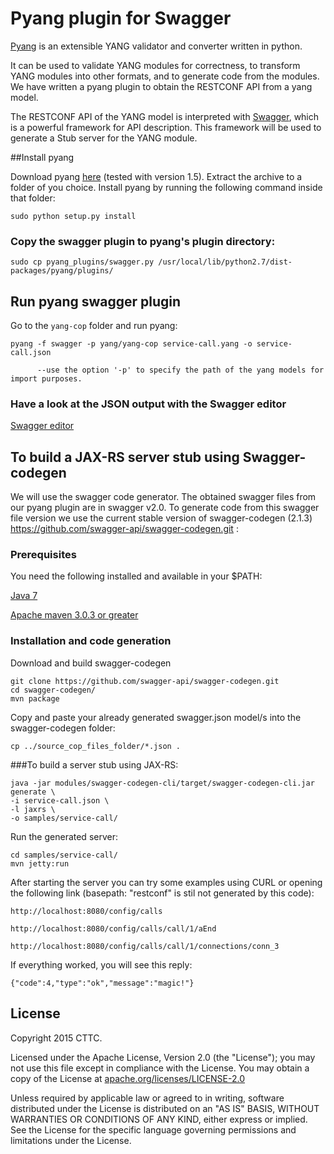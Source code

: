 # Pyang plugin for Swagger

[Pyang](https://code.google.com/p/pyang/) is an extensible YANG validator and converter written in python. 

It can be used to validate YANG modules for correctness, to transform YANG modules into other formats, and to generate code from the modules. We have written a pyang plugin to obtain the RESTCONF API from a yang model. 

The RESTCONF API of the YANG model is interpreted with [Swagger](http://swagger.io/), which is a powerful framework for API description. This framework will be used to generate a Stub server for the YANG module.


##Install pyang

Download pyang [here](https://code.google.com/p/pyang/wiki/Downloads?tm=2) (tested with version 1.5).
Extract the archive to a folder of you choice.
Install pyang  by running the following command inside that folder:

```
sudo python setup.py install
```

### Copy the swagger plugin to pyang's plugin directory:

```
sudo cp pyang_plugins/swagger.py /usr/local/lib/python2.7/dist-packages/pyang/plugins/
```

## Run pyang swagger plugin

Go to the `yang-cop` folder and run pyang:

```
pyang -f swagger -p yang/yang-cop service-call.yang -o service-call.json

      --use the option '-p' to specify the path of the yang models for import purposes.
```

### Have a look at the JSON output with the Swagger editor

[Swagger editor](http://editor.swagger.io/#/)


## To build a JAX-RS server stub using Swagger-codegen 

We will use the swagger code generator. The obtained swagger files from our pyang plugin are in swagger v2.0. To generate code from this swagger file version we use the current stable version of swagger-codegen (2.1.3) https://github.com/swagger-api/swagger-codegen.git :

### Prerequisites

You need the following installed and available in your $PATH:

[Java 7](http://java.oracle.com/)

[Apache maven 3.0.3 or greater](http://maven.apache.org/)

### Installation and code generation

Download and build swagger-codegen

```
git clone https://github.com/swagger-api/swagger-codegen.git
cd swagger-codegen/
mvn package
```
Copy and paste your already generated swagger.json model/s into the swagger-codegen folder:

```
cp ../source_cop_files_folder/*.json .
```

###To build a server stub using JAX-RS:

```
java -jar modules/swagger-codegen-cli/target/swagger-codegen-cli.jar generate \
-i service-call.json \
-l jaxrs \
-o samples/service-call/
```

Run the generated server:

```
cd samples/service-call/
mvn jetty:run
```

After starting the server you can try some examples using CURL or opening the following link (basepath: "restconf" is stil not generated by this code): 
```
http://localhost:8080/config/calls

http://localhost:8080/config/calls/call/1/aEnd

http://localhost:8080/config/calls/call/1/connections/conn_3
```

If everything worked, you will see this reply:
```
{"code":4,"type":"ok","message":"magic!"}
```


License
-------

Copyright 2015 CTTC.

Licensed under the Apache License, Version 2.0 (the "License");
you may not use this file except in compliance with the License.
You may obtain a copy of the License at [apache.org/licenses/LICENSE-2.0](http://www.apache.org/licenses/LICENSE-2.0)

Unless required by applicable law or agreed to in writing, software
distributed under the License is distributed on an "AS IS" BASIS,
WITHOUT WARRANTIES OR CONDITIONS OF ANY KIND, either express or implied.
See the License for the specific language governing permissions and
limitations under the License.

